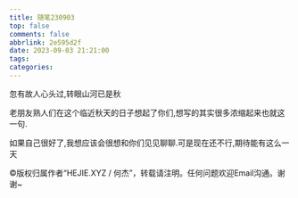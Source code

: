```yaml
---
title: 随笔230903
top: false
comments: false
abbrlink: 2e595d2f
date: 2023-09-03 21:21:00
tags:
categories:
---
```


忽有故人心头过,转眼山河已是秋

老朋友熟人们在这个临近秋天的日子想起了你们,想写的其实很多浓缩起来也就这一句.

如果自己很好了,我想应该会很想和你们见见聊聊.可是现在还不行,期待能有这么一天

©版权归属作者“HEJIE.XYZ / 何杰”，转载请注明。任何问题欢迎Email沟通。谢谢~
